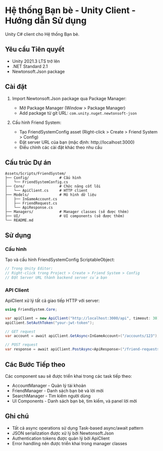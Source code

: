# Hệ thống Bạn bè - Unity Client - Hướng dẫn Sử dụng

Unity C# client cho Hệ thống Bạn bè.

## Yêu cầu Tiên quyết

- Unity 2021.3 LTS trở lên
- .NET Standard 2.1
- Newtonsoft.Json package

## Cài đặt

1. Import Newtonsoft.Json package qua Package Manager:
   - Mở Package Manager (Window > Package Manager)
   - Add package từ git URL: `com.unity.nuget.newtonsoft-json`

2. Cấu hình Friend System:
   - Tạo FriendSystemConfig asset (Right-click > Create > Friend System > Config)
   - Đặt server URL của bạn (mặc định: http://localhost:3000)
   - Điều chỉnh các cài đặt khác theo nhu cầu

## Cấu trúc Dự án

```
Assets/Scripts/FriendSystem/
├── Config/              # Cấu hình
│   └── FriendSystemConfig.cs
├── Core/                # Chức năng cốt lõi
│   └── ApiClient.cs     # HTTP client
├── Models/              # Mô hình dữ liệu
│   ├── InGameAccount.cs
│   ├── FriendRequest.cs
│   └── ApiResponse.cs
├── Managers/            # Manager classes (sẽ được thêm)
├── UI/                  # UI components (sẽ được thêm)
└── README.md
```

## Sử dụng

### Cấu hình

Tạo và cấu hình FriendSystemConfig ScriptableObject:

```csharp
// Trong Unity Editor:
// Right-click trong Project > Create > Friend System > Config
// Đặt Server URL thành backend server của bạn
```

### API Client

ApiClient xử lý tất cả giao tiếp HTTP với server:

```csharp
using FriendSystem.Core;

var apiClient = new ApiClient("http://localhost:3000/api", timeout: 30);
apiClient.SetAuthToken("your-jwt-token");

// GET request
var account = await apiClient.GetAsync<InGameAccount>("/accounts/123");

// POST request
var response = await apiClient.PostAsync<ApiResponse>("/friend-requests", new { toAccountId = "456" });
```

## Các Bước Tiếp theo

Các component sau sẽ được triển khai trong các task tiếp theo:
- AccountManager - Quản lý tài khoản
- FriendManager - Danh sách bạn bè và lời mời
- SearchManager - Tìm kiếm người dùng
- UI Components - Danh sách bạn bè, tìm kiếm, và panel lời mời

## Ghi chú

- Tất cả async operations sử dụng Task-based async/await pattern
- JSON serialization được xử lý bởi Newtonsoft.Json
- Authentication tokens được quản lý bởi ApiClient
- Error handling nên được triển khai trong manager classes

